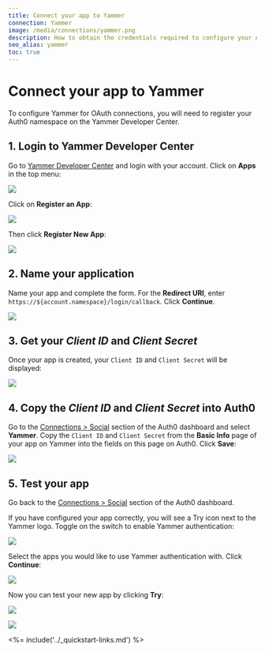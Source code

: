 ```yaml
---
title: Connect your app to Yammer
connection: Yammer
image: /media/connections/yammer.png
description: How to obtain the credentials required to configure your Auth0 connection to Yammer.
seo_alias: yammer
toc: true
---
```


# Connect your app to Yammer

To configure Yammer for OAuth connections, you will need to register your Auth0 namespace on the Yammer Developer Center.

## 1. Login to Yammer Developer Center

Go to [Yammer Developer Center](https://developer.yammer.com/) and login with your account. Click on **Apps** in the top menu:

![](/media/articles/connections/social/yammer/yammer-connect-1.png)

Click on **Register an App**:

![](/media/articles/connections/social/yammer/yammer-connect-2.png)

Then click **Register New App**:

![](/media/articles/connections/social/yammer/yammer-connect-3.png)

## 2. Name your application

Name your app and complete the form.
For the **Redirect URI**, enter `https://${account.namespace}/login/callback`.
Click **Continue**.

![](/media/articles/connections/social/yammer/yammer-connect-4.png)

## 3. Get your *Client ID* and *Client Secret*

Once your app is created, your `Client ID` and `Client Secret` will be displayed:

![](/media/articles/connections/social/yammer/yammer-connect-5.png)

## 4. Copy the *Client ID* and *Client Secret* into Auth0

Go to the [Connections > Social](${manage_url}/#/connections/social) section of the Auth0 dashboard and select **Yammer**.
Copy the `Client ID` and `Client Secret` from the **Basic Info** page of your app on Yammer into the fields on this page on Auth0.
Click **Save**:

![](/media/articles/connections/social/yammer/yammer-connect-6.png)

## 5. Test your app

Go back to the [Connections > Social](${manage_url}/#/connections/social) section of the Auth0 dashboard.

If you have configured your app correctly, you will see a Try icon next to the Yammer logo.
Toggle on the switch to enable Yammer authentication:

![](/media/articles/connections/social/yammer/yammer-connect-7.png)

Select the apps you would like to use Yammer authentication with.
Click **Continue**:

![](/media/articles/connections/social/yammer/yammer-connect-8.png)

Now you can test your new app by clicking **Try**:

![](/media/articles/connections/social/yammer/yammer-connect-9.png)

![](/media/articles/connections/social/yammer/yammer-connect-10.png)

<%= include('../_quickstart-links.md') %>

